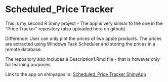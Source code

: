 # Scheduled_Price Tracker 

This is my second R Shiny project - The app is very similar to the one in the "Price Tracker" repository (also uploaded here on github).

Difference: User can only plot the prices of two apple products. The prices are extracted using Windows Task Scheduler and storing the prices in a remote database. 

The repository also includes a Description1.Rmd file - that is however only for learning purposes.

Link to the app on shinyapps.io: [Scheduled_Price Tracker ShinyApp](https://melvin28.shinyapps.io/ScheduledTracker)

